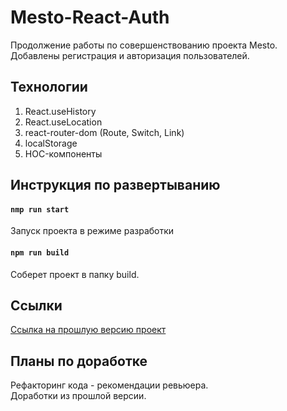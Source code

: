 # Mesto-React-Auth

Продолжение работы по совершенствованию проекта Mesto. Добавлены регистрация и авторизация пользователей.

## Технологии

1. React.useHistory
2. React.useLocation
3. react-router-dom (Route, Switch, Link)
4. localStorage
5. HOC-компоненты

## Инструкция по развертыванию

#### `nmp run start`

Запуск проекта в режиме разработки

#### `npm run build`

Соберет проект в папку build.

## Ссылки

[Ссылка на прошлую версию проект](https://varpmen.io/mesto-react/)

## Планы по доработке

Рефакторинг кода - рекомендации ревьюера.  
Доработки из прошлой версии.
